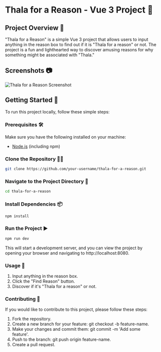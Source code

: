 # Thala for a Reason - Vue 3 Project 🚀

## Project Overview 🌟

"Thala for a Reason" is a simple Vue 3 project that allows users to input anything in the reason box to find out if it is "Thala for a reason" or not. The project is a fun and lighthearted way to discover amusing reasons for why something might be associated with "Thala."

## Screenshots 📷

![Thala for a Reason Screenshot](/path/to/screenshot.png)

## Getting Started 🏁

To run this project locally, follow these simple steps:

### Prerequisites 🛠️

Make sure you have the following installed on your machine:

- [Node.js](https://nodejs.org/) (including npm)

### Clone the Repository 🧑‍💻

```bash
git clone https://github.com/your-username/thala-for-a-reason.git
```
### Navigate to the Project Directory 📂

```bash
cd thala-for-a-reason
```
### Install Dependencies 📦

```bash
npm install
```
### Run the Project ▶️

```bash
npm run dev
```
This will start a development server, and you can view the project by opening your browser and navigating to http://localhost:8080.

### Usage 🚦
1. Input anything in the reason box.
2. Click the "Find Reason" button.
3. Discover if it's "Thala for a reason" or not.

### Contributing 🤝
If you would like to contribute to this project, please follow these steps:
1. Fork the repository.
2. Create a new branch for your feature: git checkout -b feature-name.
3. Make your changes and commit them: git commit -m 'Add some feature'.
4. Push to the branch: git push origin feature-name.
5. Create a pull request.

